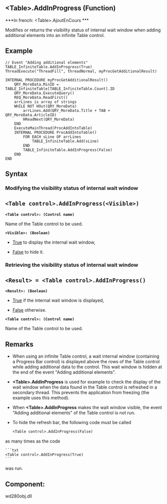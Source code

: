 


## &lt;Table&gt;.AddInProgress (Function)

***In french: &lt;Table&gt;.AjoutEnCours ***



<a name="XUse"></a>
<a name="Use"></a>
<a name="description"></a>
Modifies or returns the visibility status of internal wait window when adding additional elements into an infinite Table control.


<a name="Example1"></a>
<a name="sample_code"></a>

## Example


```wl
// Event "Adding additional elements"
TABLE_InfiniteTable.AddInProgress(True)
ThreadExecute("ThreadFill", threadNormal, myProcGetAdditionalResult)

INTERNAL PROCEDURE myProcGetAdditionalResult()
	QRY_MoreData.MinID = TABLE_InfiniteTable[TABLE_InfiniteTable.Count].ID
	QRY_MoreData.ExecuteQuery()
	REQ_MoreData.ReadFirst()
	arrLines is array of strings
	WHILE NOT HOut(QRY_MoreData)
		arrLines.Add(QRY_MoreData.Title + TAB + QRY_MoreData.ArticleID) 
		HReadNext(QRY_MoreData)
	END	
	ExecuteMainThread(ProcAddIntoTable)
	INTERNAL PROCEDURE ProcAddIntoTable()
		FOR EACH sLine OF arrLines
			TABLE_InfiniteTable.Add(sLine)
		END
		TABLE_InfiniteTable.AddInProgress(False)
	END
END
```

<a name="XSYNTAX"></a>

## Syntax
<a name="SYNTAX1"></a>

### Modifying the visibility status of internal wait window

`<Table control>.AddInProgress(<Visible>)`
---

**`<Table control>: (Control name)`**

Name of the Table control to be used.

**`<Visible>: (Boolean)`**



- <u><u><u><u>True</u></u></u></u> to display the internal wait window,

- <u><u><u><u>False</u></u></u></u> to hide it.





<a name="SYNTAX2"></a>

### Retrieving the visibility status of internal wait window

`<Result> = <Table control>.AddInProgress()`
---

**`<Result>: (Boolean)`**



- <u><u><u><u>True</u></u></u></u> if the internal wait window is displayed,

- <u><u><u><u>False</u></u></u></u> otherwise.




**`<Table control>: (Control name)`**

Name of the Table control to be used.



<a name="NOTE0"></a>
<a name="NOTE0_1"></a>

## Remarks


- When using an infinite Table control, a wait internal window (containing a Progress Bar control) is displayed above the rows of the Table control while adding additional data to the control. This wait window is hidden at the end of the event "Adding additional elements". 

- **&lt;Table&gt;.AddInProgress** is used for example to check the display of the wait window when the data found in the Table control is refreshed in a secondary thread. This prevents the application from freezing (the example uses this method).

- When **&lt;Table&gt;.AddInProgress** makes the wait window visible, the event "Adding additional elements" of the Table control is not run.

- To hide the refresh bar, the following code must be called 
	
	```txt
	<Table control>.AddInProgress(False)
	```
 as many times as the code 
	
	```txt
	<Table control>.AddInProgress(True)
	```
was run.




<a name="XComponent"></a>

## Component:
wd280obj.dll
